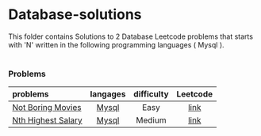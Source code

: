 # Database-solutions
This folder contains Solutions to 2 Database Leetcode problems that starts with 'N' written in the following programming languages ( Mysql ).<br><br>
### Problems ###
|problems|langages|difficulty|Leetcode|
|:-------|:------:|:--------:|:------:|
|[Not Boring Movies](https://github.com/AnasImloul/Leetcode-solutions/tree/main/database/N/Not%20Boring%20Movies/)|[Mysql](https://github.com/AnasImloul/Leetcode-solutions/tree/main/database/N/Not%20Boring%20Movies/Not%20Boring%20Movies.sql)|Easy|[link](https://leetcode.com/problems/not-boring-movies)|
|[Nth Highest Salary](https://github.com/AnasImloul/Leetcode-solutions/tree/main/database/N/Nth%20Highest%20Salary/)|[Mysql](https://github.com/AnasImloul/Leetcode-solutions/tree/main/database/N/Nth%20Highest%20Salary/Nth%20Highest%20Salary.sql)|Medium|[link](https://leetcode.com/problems/nth-highest-salary)|